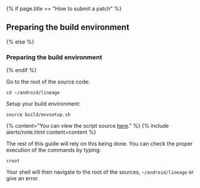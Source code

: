 {% if page.title == "How to submit a patch" %}

## Preparing the build environment

{% else %}

### Preparing the build environment

{% endif %}

Go to the root of the source code:

```
cd ~/android/lineage
```

Setup your build environment:

```
source build/envsetup.sh
```

{% content="You can view the script source [here](https://github.com/LineageOS/android_vendor_lineage/blob/lineage-22.2/build/envsetup.sh)." %}
{% include alerts/note.html content=content %}

The rest of this guide will rely on this being done. You can check the proper execution of the commands by typing:

```
croot
```

Your shell will then navigate to the root of the sources, `~/android/lineage` or give an error.
